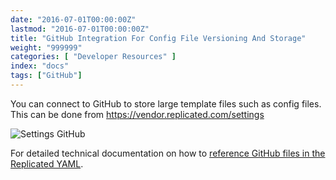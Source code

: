 ```yaml
---
date: "2016-07-01T00:00:00Z"
lastmod: "2016-07-01T00:00:00Z"
title: "GitHub Integration For Config File Versioning And Storage"
weight: "999999"
categories: [ "Developer Resources" ]
index: "docs"
tags: ["GitHub"]
---
```


You can connect to GitHub to store large template files such as config files. This
can be done from https://vendor.replicated.com/settings

![Settings GitHub](/images/post-screens/settings-github.png)

For detailed technical documentation on how to
[reference GitHub files in the Replicated YAML](/docs/kb/developer-resources/github-integration/).
